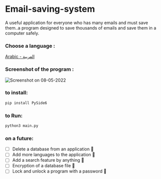 # Email-saving-system
A useful application for everyone who has many emails and must save them..a program designed to save thousands of emails and save them in a computer safely.

### Choose a language :
[Arabic - العربية](https://github.com/AliAdnanc7/Email-saving-system/blob/main/language/Arabic.md)
### Screenshot of the program :

![Screenshot on 08-05-2022](https://github.com/AliAdnanc7/Email-saving-system/blob/main/Screenshots/Screenshot%202022-08-05.png)


### to install:
```bash
pip install PySide6
```

### to Run:

```bash
python3 main.py
```

### on a future:
- [ ] Delete a database from an application :tada:
- [ ] Add more languages to the application :tada:
- [ ] Add a search feature by anything :tada:
- [ ] Encryption of a database file :tada:
- [ ] Lock and unlock a program with a password :tada: